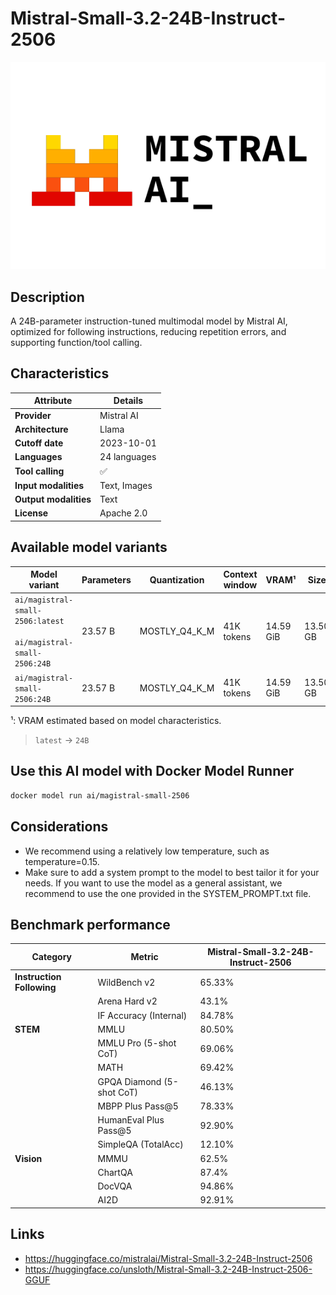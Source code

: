 # Mistral-Small-3.2-24B-Instruct-2506

![logo](https://github.com/docker/model-cards/raw/refs/heads/main/logos/mistral-280x184-overview@2x.svg)

## Description
A 24B-parameter instruction-tuned multimodal model by Mistral AI, optimized for following instructions, reducing repetition errors, and supporting function/tool calling.

## Characteristics

| Attribute             | Details      |
|-----------------------|--------------|
| **Provider**          | Mistral AI   |
| **Architecture**      | Llama        |
| **Cutoff date**       | 2023-10-01   |
| **Languages**         | 24 languages |
| **Tool calling**      | ✅            |
| **Input modalities**  | Text, Images |
| **Output modalities** | Text         |
| **License**           | Apache 2.0   |

## Available model variants

| Model variant | Parameters | Quantization | Context window | VRAM¹ | Size |
|---------------|------------|--------------|----------------|------|-------|
| `ai/magistral-small-2506:latest`<br><br>`ai/magistral-small-2506:24B` | 23.57 B | MOSTLY_Q4_K_M | 41K tokens | 14.59 GiB | 13.50 GB |
| `ai/magistral-small-2506:24B` | 23.57 B | MOSTLY_Q4_K_M | 41K tokens | 14.59 GiB | 13.50 GB |

¹: VRAM estimated based on model characteristics.

> `latest` → `24B`

## Use this AI model with Docker Model Runner

```bash
docker model run ai/magistral-small-2506
```

## Considerations

- We recommend using a relatively low temperature, such as temperature=0.15.
- Make sure to add a system prompt to the model to best tailor it for your needs. If you want to use the model as a general assistant, we recommend to use the one provided in the SYSTEM_PROMPT.txt file.

## Benchmark performance

| Category                  | Metric                    | Mistral-Small-3.2-24B-Instruct-2506 |
|---------------------------|---------------------------|-------------------------------------|
| **Instruction Following** | WildBench v2              | 65.33%                              |
|                           | Arena Hard v2             | 43.1%                               |
|                           | IF Accuracy (Internal)    | 84.78%                              |
| **STEM**                  | MMLU                      | 80.50%                              |
|                           | MMLU Pro (5-shot CoT)     | 69.06%                              |
|                           | MATH                      | 69.42%                              |
|                           | GPQA Diamond (5-shot CoT) | 46.13%                              |
|                           | MBPP Plus Pass@5          | 78.33%                              |
|                           | HumanEval Plus Pass@5     | 92.90%                              |
|                           | SimpleQA (TotalAcc)       | 12.10%                              |
| **Vision**                | MMMU                      | 62.5%                               |
|                           | ChartQA                   | 87.4%                               |
|                           | DocVQA                    | 94.86%                              |
|                           | AI2D                      | 92.91%                              |


## Links
- https://huggingface.co/mistralai/Mistral-Small-3.2-24B-Instruct-2506
- https://huggingface.co/unsloth/Mistral-Small-3.2-24B-Instruct-2506-GGUF
